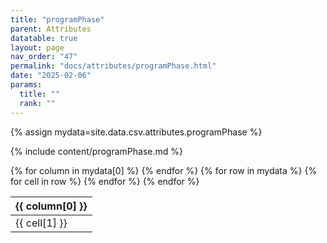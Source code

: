 ```yaml
---
title: "programPhase"
parent: Attributes
datatable: true
layout: page
nav_order: "47"
permalink: "docs/attributes/programPhase.html"
date: "2025-02-06"
params:
  title: ""
  rank: ""
---
```

{% assign mydata=site.data.csv.attributes.programPhase %} 

{% include content/programPhase.md %}

<table id="myTable" class="display" style="width:100%">
    <thead>
    {% for column in mydata[0] %}
        <th>{{ column[0] }}</th>
    {% endfor %}
    </thead>
    <tbody>
    {% for row in mydata %}
        <tr>
        {% for cell in row %}
            <td>{{ cell[1] }}</td>
        {% endfor %}
        </tr>
    {% endfor %}
    </tbody>
</table>
<script type="text/javascript">
  $(document).ready(function () {
    $('#myTable').DataTable({
      responsive: true,
      deferRender: false,
      paging: false,
      order: [],
    });
  });
</script>

